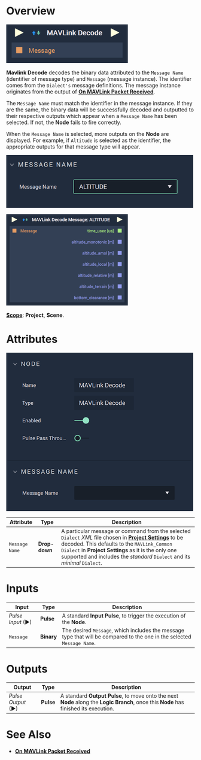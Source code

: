# Overview

![The MAVLink Decode Node.](../../../.gitbook/assets/mavlinkdecode.png)

**Mavlink Decode** decodes the binary data attributed to the `Message Name` (identifier of message type) and `Message` (message instance). The identifier comes from the `Dialect's` message definitions. The message instance originates from the output of [**On MAVLink Packet Received**](events/on-mavlink-packet-received.md). 

The `Message Name` must match the identifier in the message instance. If they are the same, the binary data will be successfully decoded and outputted to their respective outputs which appear when a `Message Name` has been selected. If not, the **Node** fails to fire correctly. 

When the `Message Name` is selected, more outputs on the **Node** are displayed. For example, if `Altitude` is selected as the identifier, the appropriate outputs for that message type will appear.


![MAVLink Decode Attributes Example.](../../../.gitbook/assets/mavlinkattsexample.png)

![MAVLink Decode Node Example.](../../../.gitbook/assets/mavlinkdecodeexample.png)

[**Scope**](../overview.md#scopes): **Project**, **Scene**.

# Attributes

![The MAVLink Decode Node Attributes.](../../../.gitbook/assets/mavlinkdecodeatts.png)

|Attribute|Type|Description|
|---|---|---|
| `Message Name` | **Drop-down** | A particular message or command from the selected `Dialect` *XML* file chosen in [**Project Settings**](../../../modules/project-settings/mavlink.md) to be decoded. This defaults to the `MAVLink_Common` `Dialect` in **Project Settings** as it is the only one supported and includes the *standard* `Dialect` and its *minimal* `Dialect`. |

# Inputs

|Input|Type|Description|
|---|---|---|
|*Pulse Input* (►)|**Pulse**|A standard **Input Pulse**, to trigger the execution of the **Node**.|
|`Message`| **Binary**| The desired `Message`, which includes the message type that will be compared to the one in the selected `Message Name`.|


# Outputs

|Output|Type|Description|
|---|---|---|
|*Pulse Output* (►)|**Pulse**|A standard **Output Pulse**, to move onto the next **Node** along the **Logic Branch**, once this **Node** has finished its execution.|

# See Also

* [**On MAVLink Packet Received**](events/on-mavlink-packet-received.md)
